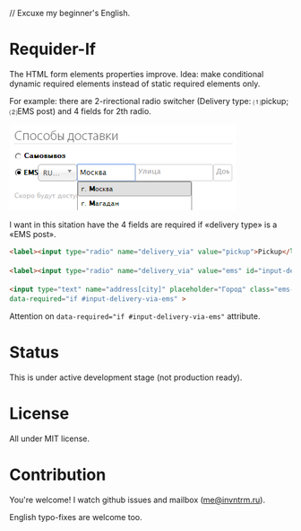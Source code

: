 // Excuxe my beginner's English.

# Requider-If

The HTML form elements properties improve.
Idea: make conditional dynamic required elements instead of static required elements only.

For example: there are 2-rirectional radio switcher (Delivery type: ⑴pickup; ⑵EMS post) and 4 fields for 2th radio.

![Form example](/required-if-example.png)

I want in this sitation have the 4 fields are required if «delivery type» is a «EMS post».

```html
<label><input type="radio" name="delivery_via" value="pickup">Pickup</label>

<label><input type="radio" name="delivery_via" value="ems" id="input-delivery-via-ems" checked>EMS post</label>

<input type="text" name="address[city]" placeholder="Город" class="ems-calc"
data-required="if #input-delivery-via-ems" >
```

Attention on `data-required="if #input-delivery-via-ems"` attribute.

# Status

This is under active development stage (not production ready).

# License

All under MIT license.

# Contribution

You're welcome!
I watch github issues and mailbox (me@invntrm.ru).

English typo-fixes are welcome too.
